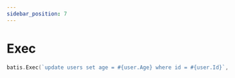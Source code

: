 ```yaml
---
sidebar_position: 7
---
```


# Exec

```go
batis.Exec(`update users set age = #{user.Age} where id = #{user.Id}`, batis.Param("user",user))
```